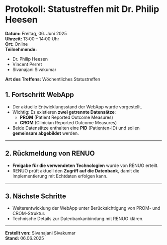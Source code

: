 # Protokoll: Statustreffen mit Dr. Philip Heesen

**Datum:** Freitag, 06. Juni 2025  
**Uhrzeit:** 13:00 – 14:00 Uhr  
**Ort:** Online  
**Teilnehmende:**  
- Dr. Philip Heesen  
- Vincent Perret  
- Sivanajani Sivakumar  

**Art des Treffens:** Wöchentliches Statustreffen

## 1. Fortschritt WebApp
- Der aktuelle Entwicklungsstand der WebApp wurde vorgestellt.
- Wichtig: Es existieren **zwei getrennte Datensätze**:
  - **PROM** (Patient Reported Outcome Measures)
  - **CROM** (Clinician Reported Outcome Measures)
- Beide Datensätze enthalten eine **PID** (Patienten-ID) und sollen **gemeinsam abgebildet** werden.

---

## 2. Rückmeldung von RENUO
- **Freigabe für die verwendeten Technologien** wurde von RENUO erteilt.
- RENUO prüft aktuell den **Zugriff auf die Datenbank**, damit die Implementierung mit Echtdaten erfolgen kann.

---

## 3. Nächste Schritte
- Weiterentwicklung der WebApp unter Berücksichtigung von PROM- und CROM-Struktur.
- Technische Details zur Datenbankanbindung mit RENUO klären.

---

**Erstellt von:** Sivanajani Sivakumar  
**Stand:** 06.06.2025